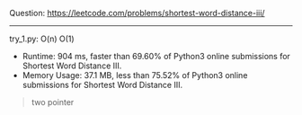 Question: https://leetcode.com/problems/shortest-word-distance-iii/

---

try_1.py: O(n) O(1)

* Runtime: 904 ms, faster than 69.60% of Python3 online submissions for Shortest Word Distance III.
* Memory Usage: 37.1 MB, less than 75.52% of Python3 online submissions for Shortest Word Distance III.

> two pointer
